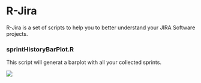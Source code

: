# R-Jira

R-Jira is a set of scripts to help you to better understand your JIRA Software projects.


### sprintHistoryBarPlot.R
This script will generat a barplot with all your collected sprints. 

![](https://i.imgur.com/gHXYzQW.png)
